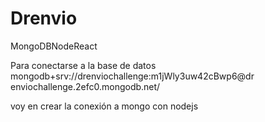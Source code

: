 # Drenvio
MongoDBNodeReact

Para conectarse a la base de datos
mongodb+srv://drenviochallenge:m1jWly3uw42cBwp6@dr
enviochallenge.2efc0.mongodb.net/

voy en crear la conexión a mongo con nodejs

